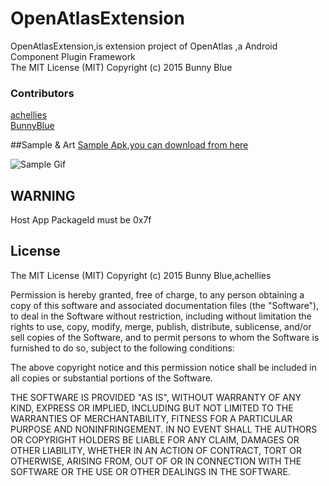 # OpenAtlasExtension
OpenAtlasExtension,is extension project of OpenAtlas ,a Android Component Plugin Framework<br>The MIT License (MIT) Copyright (c) 2015 Bunny Blue




### Contributors
[achellies](https://github.com/achellies)<br>
[BunnyBlue](https://github.com/bunnyblue)<br>



##Sample & Art
<a href="https://github.com/bunnyblue/OpenAtlasExtension/raw/master/Dist/OpenAtlasLauncher.apk">
  Sample Apk,you can download from here
</a>

![Sample Gif](https://github.com/bunnyblue/OpenAtlasExtension/raw/master/art/demo.gif)

## WARNING
Host App  PackageId  must be 0x7f


## License
The MIT License (MIT) Copyright (c) 2015 Bunny Blue,achellies



Permission is hereby granted, free of charge, to any person obtaining a copy
of this software and associated documentation files (the "Software"), to deal
in the Software without restriction, including without limitation the rights
to use, copy, modify, merge, publish, distribute, sublicense, and/or sell
copies of the Software, and to permit persons to whom the Software is
furnished to do so, subject to the following conditions:

The above copyright notice and this permission notice shall be included in all
copies or substantial portions of the Software.

THE SOFTWARE IS PROVIDED "AS IS", WITHOUT WARRANTY OF ANY KIND, EXPRESS OR
IMPLIED, INCLUDING BUT NOT LIMITED TO THE WARRANTIES OF MERCHANTABILITY,
FITNESS FOR A PARTICULAR PURPOSE AND NONINFRINGEMENT. IN NO EVENT SHALL THE
AUTHORS OR COPYRIGHT HOLDERS BE LIABLE FOR ANY CLAIM, DAMAGES OR OTHER
LIABILITY, WHETHER IN AN ACTION OF CONTRACT, TORT OR OTHERWISE, ARISING FROM,
OUT OF OR IN CONNECTION WITH THE SOFTWARE OR THE USE OR OTHER DEALINGS IN THE
SOFTWARE.
